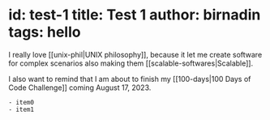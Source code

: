 id: test-1
title: Test 1
author: birnadin
tags: hello
===

I really love [[unix-phil|UNIX philosophy]], because it let me create software
 for complex scenarios also making them [[scalable-softwares|Scalable]].

I also want to remind that I am about to finish my 
[[100-days|100 Days of Code Challenge]] coming August 17, 2023.

    - item0
    - item1